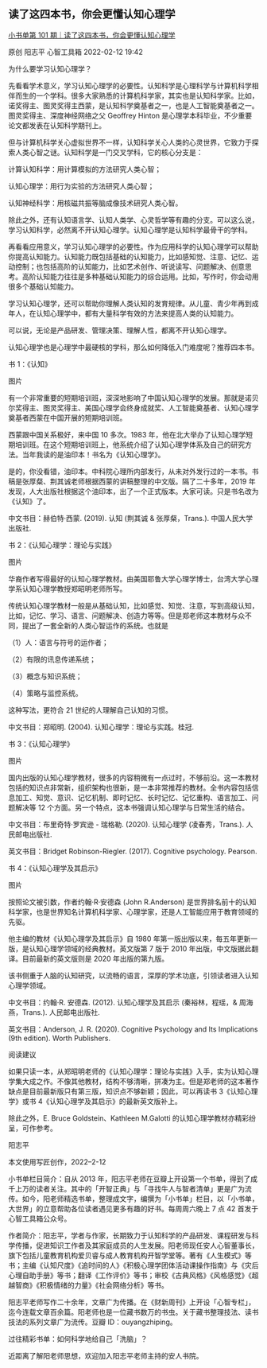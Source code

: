 ## 读了这四本书，你会更懂认知心理学

[小书单第 101 期｜读了这四本书，你会更懂认知心理学](https://mp.weixin.qq.com/s?__biz=MzA3MzM0MjUyMQ==&mid=2652152678&idx=1&sn=aa4efe48c2fdf70211b233d8cf2ef27f&chksm=84f08830b38701268636a266f5c69a7f98d71ccffbbed6390c08a1b146a38f3181feb3f90c9e&scene=21#wechat_redirect)

原创 阳志平 心智工具箱 2022-02-12 19:42

为什么要学习认知心理学？

先看看学术意义，学习认知心理学的必要性。认知科学是心理科学与计算机科学相伴而生的一个学科。很多大家熟悉的计算机科学家，其实也是认知科学家。比如，诺奖得主、图灵奖得主西蒙，是认知科学奠基者之一，也是人工智能奠基者之一。图灵奖得主、深度神经网络之父 Geoffrey Hinton 是心理学本科毕业，不少重要论文都发表在认知科学期刊上。

但与计算机科学关心虚拟世界不一样，认知科学关心人类的心灵世界，它致力于探索人类心智之谜。认知科学是一门交叉学科，它的核心分支是：

计算认知科学：用计算模拟的方法研究人类心智；

认知心理学：用行为实验的方法研究人类心智；

认知神经科学：用核磁共振等脑成像技术研究人类心智。

除此之外，还有认知语言学、认知人类学、心灵哲学等有趣的分支。可以这么说，学习认知科学，必然离不开认知心理学。认知心理学是认知科学最骨干的学科。

再看看应用意义，学习认知心理学的必要性。作为应用科学的认知心理学可以帮助你提高认知能力。认知能力既包括基础的认知能力，比如感知觉、注意、记忆、运动控制；也包括高阶的认知能力，比如艺术创作、听说读写、问题解决、创意思考。高阶认知能力往往是多种基础认知能力的综合运用。比如，写作时，你会动用很多个基础认知能力。

学习认知心理学，还可以帮助你理解人类认知的发育规律。从儿童、青少年再到成年人，在认知心理学中，都有大量科学有效的方法来提高人类的认知能力。

可以说，无论是产品研发、管理决策、理解人性，都离不开认知心理学。

认知心理学也是心理学中最硬核的学科，那么如何降低入门难度呢？推荐四本书。

书 1：《认知》

图片

有一个非常重要的短期培训班，深深地影响了中国认知心理学的发展。那就是诺贝尔奖得主、图灵奖得主、美国心理学会终身成就奖、人工智能奠基者、认知心理学奠基者西蒙在中国开展的短期培训班。

西蒙跟中国关系极好，来中国 10 多次。1983 年，他在北大举办了认知心理学短期培训班。在这个短期培训班上，他系统介绍了认知心理学体系及自己的研究方法。当年我读的是油印本！书名为《认知心理学》。

是的，你没看错，油印本。中科院心理所内部发行，从未对外发行过的一本书。书稿是张厚粲、荆其诚老师根据西蒙的讲稿整理的中文版。隔了二十多年，2019 年发现，人大出版社根据这个油印本，出了一个正式版本。大家可读。只是书名改为《认知》了。

中文书目：赫伯特·西蒙. (2019). 认知 (荆其诚 & 张厚粲，Trans.). 中国人民大学出版社.

书 2：《认知心理学：理论与实践》

图片

华裔作者写得最好的认知心理学教材。由美国耶鲁大学心理学博士，台湾大学心理学系认知心理学教授郑昭明老师所写。

传统认知心理学教材一般是从基础认知，比如感觉、知觉、注意，写到高级认知，比如，记忆、学习、语言、问题解决、创造力等等。但是郑老师这本教材与众不同，提出了一套全新的人类心智运作的系统。也就是

（1）人：语言与符号的运作者；

（2）有限的讯息传递系统；

（3）概念与知识系统；

（4）策略与监控系统。

这种写法，更符合 21 世纪的人理解自己认知的习惯。

中文书目：郑昭明. (2004). 认知心理学：理论与实践。桂冠.

书 3：《认知心理学》

图片

国内出版的认知心理学教材，很多的内容稍微有一点过时，不够前沿。这一本教材包括的知识点非常新，组织架构也很新，是一本非常推荐的教材。全书内容包括信息加工、知觉、意识、记忆机制、即时记忆、长时记忆、记忆重构、语言加工、问题解决等 12 个方面。另一个特点，这本书强调认知心理学与日常生活的结合。

中文书目：布里奇特·罗宾逊 - 瑞格勒. (2020). 认知心理学 (凌春秀，Trans.). 人民邮电出版社.

英文书目：Bridget Robinson-Riegler. (2017). Cognitive psychology. Pearson.

书 4：《认知心理学及其启示》

图片

按照论文被引数，作者约翰·R·安德森 (John R.Anderson) 是世界排名前十的认知科学家，也是世界知名计算机科学家、心理学家，还是人工智能应用于教育领域的先驱。

他主编的教材《认知心理学及其启示》自 1980 年第一版出版以来，每五年更新一版，是认知心理学领域的经典教材。英文版第 7 版于 2010 年出版，中文版据此翻译。目前最新的英文版则是 2020 年出版的第九版。

该书侧重于人脑的认知研究，以流畅的语言，深厚的学术功底，引领读者进入认知心理学领域。

中文书目：约翰·R. 安德森. (2012). 认知心理学及其启示 (秦裕林，程瑶，& 周海燕，Trans.). 人民邮电出版社.

英文书目：Anderson, J. R. (2020). Cognitive Psychology and Its Implications (9th edition). Worth Publishers.

阅读建议

如果只读一本，从郑昭明老师的《认知心理学：理论与实践》入手，实为认知心理学集大成之作。不像其他教材，结构不够清晰，拼凑为主。但是郑老师的这本著作缺点是目前最新版只有第三版，知识点不够新颖；因此，可以再读书 3《认知心理学》或书 4《认知心理学及其启示》的最新英文版补上。

除此之外，E. Bruce Goldstein、Kathleen M.Galotti 的认知心理学教材亦精彩纷呈，可作参考。

阳志平

本文使用写匠创作，2022–2-12

小书单栏目简介：自从 2013 年，阳志平老师在豆瓣上开设第一个书单，得到了成千上万的读者关注。其中的「开智正典」与「寻找牛人与智者清单」更是广为流传。如今，阳老师精选书单，整理成文字，编撰为「小书单」栏目，以「小书单，大世界」的立意帮助各位读者遇见更多有趣的好书。每周周六晚上 7 点 42 首发于心智工具箱公众号。

作者简介：阳志平，学者与作家，长期致力于认知科学的产品研发、课程研发与科学传播，促进知识工作者及其家庭成员的人生发展。阳老师现任安人心智董事长，旗下包括儿童教育机构爱贝睿与成人教育机构开智学堂等。著有《人生模式》等书；主编《认知尺度》《追时间的人》《积极心理学团体活动课操作指南》与《灾后心理自助手册》等书；翻译《工作评价》等书；审校《古典风格》《风格感觉》《超越智商》《积极情绪的力量》《社会网络分析》等书。

阳志平老师写作二十余年，文章广为传播。在《财新周刊》上开设「心智专栏」，迄今连载文章百余篇。阳老师也是一位藏书数万的书虫。关于藏书整理技法、读书技法的系列文章广为流传。豆瓣 ID：ouyangzhiping。

过往精彩书单：如何科学地给自己「洗脑」？

近距离了解阳老师思想，欢迎加入阳志平老师主持的安人书院。

